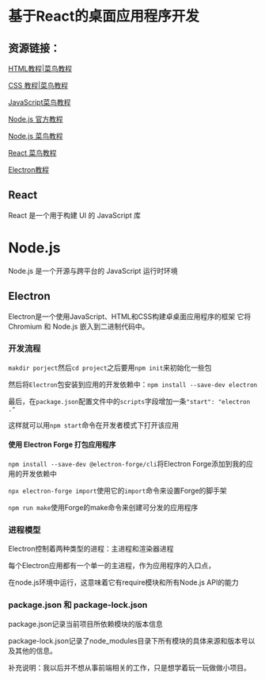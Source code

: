# 基于React的桌面应用程序开发

## 资源链接：
[HTML教程|菜鸟教程](https://www.runoob.com/html/html-tutorial.html)

[CSS 教程|菜鸟教程](https://www.runoob.com/css/css-tutorial.html)

[JavaScript菜鸟教程](https://www.runoob.com/js/js-tutorial.html)

[Node.js 官方教程](http://nodejs.cn/learn/introduction-to-nodejs)

[Node.js 菜鸟教程](https://www.runoob.com/nodejs/nodejs-tutorial.html)

[React 菜鸟教程](https://www.runoob.com/react/react-tutorial.html)

[Electron教程](https://www.electronjs.org/docs/tutorial/quick-start)

[]()[]()

## React
React 是一个用于构建 UI 的 JavaScript 库

# Node.js
Node.js 是一个开源与跨平台的 JavaScript 运行时环境

## Electron
Electron是一个使用JavaScript、HTML和CSS构建卓桌面应用程序的框架
它将 Chromium 和 Node.js 嵌入到二进制代码中。

### 开发流程

`makdir porject`然后`cd project`之后要用`npm init`来初始化一些包

然后将`Electron`包安装到应用的开发依赖中：`npm install --save-dev electron`

最后，在`package.json`配置文件中的`scripts`字段增加一条`"start": "electron ."`

这样就可以用`npm start`命令在开发者模式下打开该应用


#### 使用 Electron Forge 打包应用程序

`npm install --save-dev @electron-forge/cli`将Electron Forge添加到我的应用的开发依赖中

`npx electron-forge import`使用它的`import`命令来设置Forge的脚手架

`npm run make`使用Forge的make命令来创建可分发的应用程序




### 进程模型
Electron控制着两种类型的进程：主进程和渲染器进程

每个Electron应用都有一个单一的主进程，作为应用程序的入口点，

在node.js环境中运行，这意味着它有require模块和所有Node.js API的能力

### package.json 和 package-lock.json
package.json记录当前项目所依赖模块的版本信息

package-lock.json记录了node_modules目录下所有模块的具体来源和版本号以及其他的信息。


补充说明：我以后并不想从事前端相关的工作，只是想学着玩一玩做做小项目。
